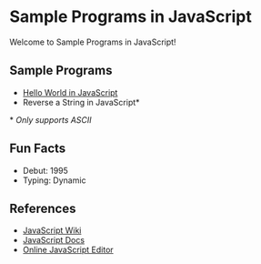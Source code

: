 # Sample Programs in JavaScript

Welcome to Sample Programs in JavaScript!

## Sample Programs

- [Hello World in JavaScript](https://therenegadecoder.com/code/hello-world-in-javascript/)
- Reverse a String in JavaScript\*

\* *Only supports ASCII*

## Fun Facts

- Debut: 1995
- Typing: Dynamic

## References

- [JavaScript Wiki](https://en.wikipedia.org/wiki/JavaScript)
- [JavaScript Docs](https://www.javascript.com/)
- [Online JavaScript Editor](https://js.do/)
